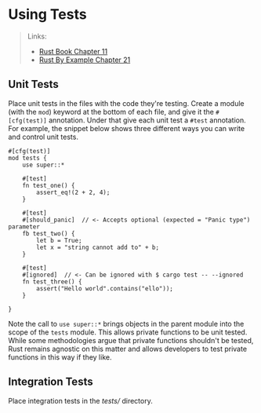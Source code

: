 # Using Tests

> Links:
> - [Rust Book Chapter 11](https://doc.rust-lang.org/book/ch11-00-testing.html)
> - [Rust By Example Chapter 21](https://doc.rust-lang.org/stable/rust-by-example/testing.html)

## Unit Tests

Place unit tests in the files with the code they're testing. Create a module (with the `mod`) keyword at the bottom of each file, and give it the `#[cfg(test)]` annotation. Under that give each unit test a `#test` annotation.
For example, the snippet below shows three different ways you can write and control unit tests.

```rust-lang
#[cfg(test)]
mod tests {
    use super::* 
    
    #[test]
    fn test_one() {
        assert_eq!(2 + 2, 4);
    }
    
    #[test]
    #[should_panic]  // <- Accepts optional (expected = "Panic type") parameter
    fb test_two() {
        let b = True;
        let x = "string cannot add to" + b;
    }
    
    #[test]
    #[ignored]  // <- Can be ignored with $ cargo test -- --ignored
    fn test_three() {
        assert("Hello world".contains("ello"));
    }
    
}
```

Note the call to `use super::*` brings objects in the parent module into the scope of the `tests` module. This allows private functions to be unit tested. While some methodologies argue that private functions shouldn't be tested, Rust remains agnostic on this matter and allows developers to test private functions in this way if they like.

## Integration Tests

Place integration tests in the _tests/_ directory.
